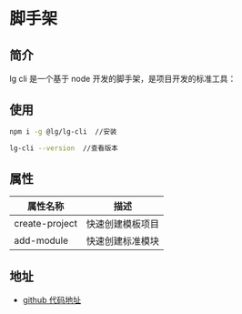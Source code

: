 <!--
 * @Author: lg
 * @Date: 2024-01-26 19:00:11
 * @LastEditors: lg
 * @LastEditTime: 2024-02-21 11:02:32
 * @Description: 
 * @FilePath: \lg-docs\docs\tools\lg-cli\introduce.md
-->
# 脚手架

## 简介
lg cli 是一个基于 node 开发的脚手架，是项目开发的标准工具：


## 使用

```sh
npm i -g @lg/lg-cli  //安装

lg-cli --version  //查看版本

```



## 属性

| 属性名称       |       描述       |
| -------------- | :--------------: |
| create-project | 快速创建模板项目 |
| add-module     | 快速创建标准模块 |


## 地址

- [github 代码地址](https://github.com/ChoiceAndEffort/lg-eng)

<!-- - [镜像地址]() -->

